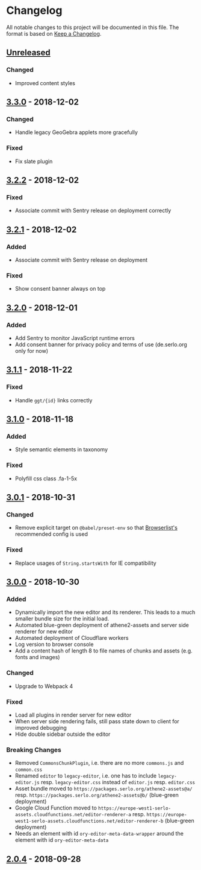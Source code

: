 # Changelog

All notable changes to this project will be documented in this file. The format is based on [Keep a Changelog](https://keepachangelog.com/en/1.0.0/).

## [Unreleased]

### Changed

- Improved content styles

## [3.3.0] - 2018-12-02

### Changed

- Handle legacy GeoGebra applets more gracefully

### Fixed

- Fix slate plugin

## [3.2.2] - 2018-12-02

### Fixed

- Associate commit with Sentry release on deployment correctly

## [3.2.1] - 2018-12-02

### Added

- Associate commit with Sentry release on deployment

### Fixed

- Show consent banner always on top

## [3.2.0] - 2018-12-01

### Added

- Add Sentry to monitor JavaScript runtime errors
- Add consent banner for privacy policy and terms of use (de.serlo.org only for now)

## [3.1.1] - 2018-11-22

### Fixed

- Handle `ggt/{id}` links correctly

## [3.1.0] - 2018-11-18

### Added

- Style semantic elements in taxonomy

### Fixed

- Polyfill css class .fa-1-5x

## [3.0.1] - 2018-10-31

### Changed

- Remove explicit target on `@babel/preset-env` so that [Browserlist's](https://github.com/browserslist/browserslist) recommended config is used

### Fixed

- Replace usages of `String.startsWith` for IE compatibility

## [3.0.0] - 2018-10-30

### Added

- Dynamically import the new editor and its renderer. This leads to a much smaller bundle size for the initial load.
- Automated blue-green deployment of athene2-assets and server side renderer for new editor
- Automated deployment of Cloudflare workers
- Log version to browser console
- Add a content hash of length 8 to file names of chunks and assets (e.g. fonts and images)

### Changed

- Upgrade to Webpack 4

### Fixed

- Load all plugins in render server for new editor
- When server side rendering fails, still pass state down to client for improved debugging
- Hide double sidebar outside the editor

### Breaking Changes

- Removed `CommonsChunkPlugin`, i.e. there are no more `commons.js` and `common.css`
- Renamed `editor` to `legacy-editor`, i.e. one has to include `legacy-editor.js` resp. `legacy-editor.css` instead of `editor.js` resp. `editor.css`
- Asset bundle moved to `https://packages.serlo.org/athene2-assets@a/` resp. `https://packages.serlo.org/athene2-assets@b/` (blue-green deployment)
- Google Cloud Function moved to `https://europe-west1-serlo-assets.cloudfunctions.net/editor-renderer-a` resp. `https://europe-west1-serlo-assets.cloudfunctions.net/editor-renderer-b` (blue-green deployment)
- Needs an element with id `ory-editor-meta-data-wrapper` around the element with id `ory-editor-meta-data`

## [2.0.4] - 2018-09-28

[unreleased]: https://github.com/serlo-org/athene2-assets/compare/3.3.0...HEAD
[3.3.0]: https://github.com/serlo-org/athene2-assets/compare/3.2.2...3.3.0
[3.2.2]: https://github.com/serlo-org/athene2-assets/compare/3.2.1...3.2.2
[3.2.1]: https://github.com/serlo-org/athene2-assets/compare/3.2.0...3.2.1
[3.2.0]: https://github.com/serlo-org/athene2-assets/compare/3.1.1...3.2.0
[3.1.1]: https://github.com/serlo-org/athene2-assets/compare/3.1.0...3.1.1
[3.1.0]: https://github.com/serlo-org/athene2-assets/compare/3.0.1...3.1.0
[3.0.1]: https://github.com/serlo-org/athene2-assets/compare/3.0.0...3.0.1
[3.0.0]: https://github.com/serlo-org/athene2-assets/compare/6f69feb2bd6d4da735e760d3d640717b900f5959...3.0.0
[2.0.4]: https://github.com/serlo-org/athene2-assets/commit/6f69feb2bd6d4da735e760d3d640717b900f5959
